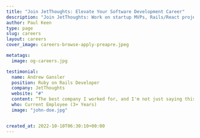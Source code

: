 ```yaml
---
title: "Join JetThoughts: Elevate Your Software Development Career"
description: "Join JetThoughts: Work on startup MVPs, Rails/React projects. Remote-first culture, growth opportunities, expert team. Build meaningful products with us ✓"
author: Paul Keen
type: page
slug: careers
layout: careers
cover_image: careers-browse-apply-preapre.jpeg

metatags:
  image: og-careers.jpg

testimonial:
  name: Andrew Gansler
  position: Ruby on Rails Developer
  company: JetThoughts
  website: "#"
  content: “The best company I worked for, and I'm not just saying this as a current employee. In fact that's my second career session at JetThoughts after a 2 year break at a different company.”
  who: Current Employee (3+ Years)
  image: "john-doe.jpg"


created_at: 2022-10-10T06:30:10+00:00
---
```

